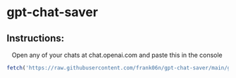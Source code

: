 # gpt-chat-saver

## Instructions:

&nbsp;&nbsp;&nbsp;Open any of your chats at chat.openai.com and paste this in the console

```javascript
fetch('https://raw.githubusercontent.com/frank06n/gpt-chat-saver/main/gpt-saver.js').then(r => r.text().then(eval));
```
